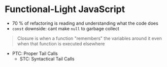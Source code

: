 # Functional-Light JavaScript

* 70 % of refactoring is reading and understanding what the code does
* ```const``` downside: cant make ```null``` to garbage collect

> Closure is when a function "remembers" the variables around it even when that function is executed elsewhere

* PTC: Proper Tail Calls
    * STC: Syntactical Tail Calls


